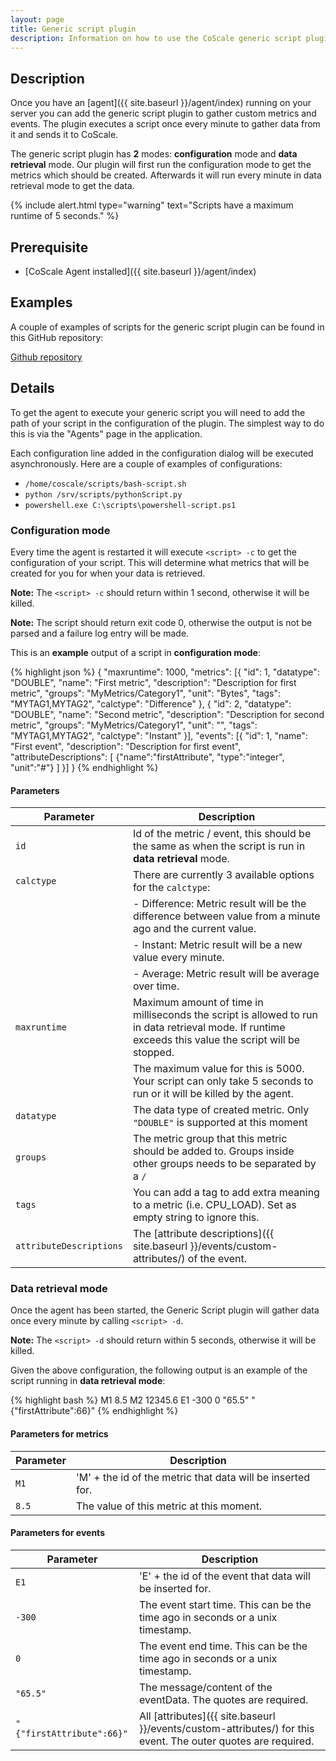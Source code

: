 ```yaml
---
layout: page
title: Generic script plugin
description: Information on how to use the CoScale generic script plugin.
---
```

## Description
Once you have an [agent]({{ site.baseurl }}/agent/index) running on your server you can add the generic script plugin to gather custom metrics and events. The plugin executes a script once every minute to gather data from it and sends it to CoScale.

The generic script plugin has **2** modes: **configuration** mode and **data retrieval** mode. Our plugin will first run the configuration mode to get the metrics which should be created. Afterwards it will run every minute in data retrieval mode to get the data.

{% include alert.html type="warning" text="Scripts have a maximum runtime of 5 seconds." %}

## Prerequisite
* [CoScale Agent installed]({{ site.baseurl }}/agent/index)

## Examples
A couple of examples of scripts for the generic script plugin can be found in this GitHub repository:

<a href="https://github.com/CoScale/coscale-generic-scripts" target="_blank" class="btn btn-large btn-info"><i class="fa fa-3x fa-fw fa-github-square"></i> Github repository</a>

## Details

To get the agent to execute your generic script you will need to add the path of your script in the configuration of the plugin. The simplest way to do this is via the "Agents" page in the application.

Each configuration line added in the configuration dialog will be executed asynchronously. Here are a couple of examples of configurations:

- `/home/coscale/scripts/bash-script.sh`
- `python /srv/scripts/pythonScript.py`
- `powershell.exe C:\scripts\powershell-script.ps1`

### Configuration mode
Every time the agent is restarted it will execute `<script> -c` to get the configuration of your script. This will determine what metrics that will be created for you for when your data is retrieved.

**Note:** The `<script> -c` should return within 1 second, otherwise it will be killed.

**Note:** The script should return exit code 0, otherwise the output is not be parsed and a failure log entry will be made.

This is an **example** output of a script in **configuration mode**:

{% highlight json %}
{
    "maxruntime": 1000,
    "metrics": [{
        "id": 1,
        "datatype": "DOUBLE",
        "name": "First metric",
        "description": "Description for first metric",
        "groups": "MyMetrics/Category1",
        "unit": "Bytes",
        "tags": "MYTAG1,MYTAG2",
        "calctype": "Difference"
    }, {
        "id": 2,
        "datatype": "DOUBLE",
        "name": "Second metric",
        "description": "Description for second metric",
        "groups": "MyMetrics/Category1",
        "unit": "",
        "tags": "MYTAG1,MYTAG2",
        "calctype": "Instant"
    }],
    "events": [{
        "id": 1,
        "name": "First event",
        "description": "Description for first event",
        "attributeDescriptions": [
            {"name":"firstAttribute", "type":"integer", "unit":"#"}
        ]
    }]
}
{% endhighlight %}

#### Parameters

| Parameter     | Description                                                                                                                                          |
|---------------|------------------------------------------------------------------------------------------------------------------------------------------------------|
| `id`                    | Id of the metric / event, this should be the same as when the script is run in **data retrieval** mode.                                                      |
| `calctype`              | There are currently 3 available options for the `calctype`:                                                                                          |
|                         |     - Difference: Metric result will be the difference between value from a minute ago and the current value.                                        |
|                         |     - Instant: Metric result will be a new value every minute.                                                                                       |
|                         |     - Average: Metric result will be average over time.                                                                                              |
| `maxruntime`            | Maximum amount of time in milliseconds the script is allowed to run in data retrieval mode. If runtime exceeds this value the script will be stopped.|
|                         | The maximum value for this is 5000. Your script can only take 5 seconds to run or it will be killed by the agent.                                    |
| `datatype`              | The data type of created metric. Only `"DOUBLE"` is supported at this moment                                                                         |
| `groups`                | The metric group that this metric should be added to. Groups inside other groups needs to be separated by a `/`                                      |
| `tags`                  | You can add a tag to add extra meaning to a metric (i.e. CPU_LOAD). Set as empty string to ignore this. 
| `attributeDescriptions` | The [attribute descriptions]({{ site.baseurl }}/events/custom-attributes/) of the event.                                                              |

### Data retrieval mode
Once the agent has been started, the Generic Script plugin will gather data once every minute by calling `<script> -d`.

**Note:** The `<script> -d` should return within 5 seconds, otherwise it will be killed.

Given the above configuration, the following output is an example of the script running in **data retrieval mode**:

{% highlight bash %}
M1 8.5
M2 12345.6
E1 -300 0 "65.5" "{"firstAttribute":66}"
{% endhighlight %}

#### Parameters for metrics

| Parameter                   | Description                                                |
|-----------------------------|------------------------------------------------------------|
| `M1`                        | 'M' + the id of the metric that data will be inserted for. |
| `8.5`                       | The value of this metric at this moment.                   |

#### Parameters for events

| Parameter                   | Description                                                                    |
|-----------------------------|--------------------------------------------------------------------------------|
| `E1`                        | 'E' + the id of the event that data will be inserted for.                      |
| `-300`                      | The event start time. This can be the time ago in seconds or a unix timestamp. |
| `0`                         | The event end time. This can be the time ago in seconds or a unix timestamp.   |
| `"65.5"`                    | The message/content of the eventData. The quotes are required.             |
| `"{"firstAttribute":66}"` | All [attributes]({{ site.baseurl }}/events/custom-attributes/) for this event. The outer quotes are required.             |
